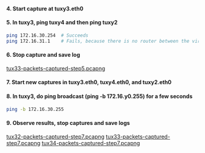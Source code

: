 #### 4. Start capture at tuxy3.eth0
#### 5. In tuxy3, ping tuxy4 and then ping tuxy2
```sh
ping 172.16.30.254  # Succeeds
ping 172.16.31.1    # Fails, because there is no router between the virtual networks
```
#### 6. Stop capture and save log
[tux33-packets-captured-step5.pcapng](tux33-packets-captured-step5.pcapng)

#### 7. Start new captures in tuxy3.eth0, tuxy4.eth0, and tuxy2.eth0
#### 8. In tuxy3, do ping broadcast (ping -b 172.16.y0.255) for a few seconds
```sh
ping -b 172.16.30.255
```
#### 9. Observe results, stop captures and save logs
[tux32-packets-captured-step7.pcapng](tux32-packets-captured-step7.pcapng)
[tux33-packets-captured-step7.pcapng](tux33-packets-captured-step7.pcapng)
[tux34-packets-captured-step7.pcapng](tux34-packets-captured-step7.pcapng)
